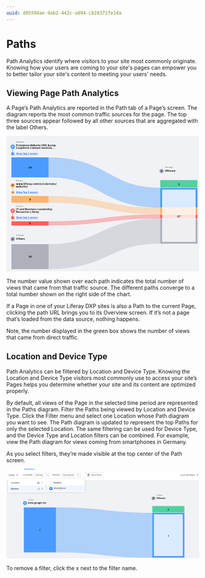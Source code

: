 ```yaml
---
uuid: d05594ae-9ab2-442c-a894-cb28372fe1da
---
```

# Paths

Path Analytics identify where visitors to your site most commonly originate. Knowing how your users are coming to your site's pages can empower you to better tailor your site's content to meeting your users' needs.

## Viewing Page Path Analytics

A Page’s Path Analytics are reported in the Path tab of a Page’s screen. The diagram reports the most common traffic sources for the page. The top three sources appear followed by all other sources that are aggregated with the label Others.

![The Path Diagram identifies traffic organizes and presents traffic sources to particular pages.](paths/images/01.png)

The number value shown over each path indicates the total number of views that came from that traffic source. The different paths converge to a total number shown on the right side of the chart. 

If a Page in one of your Liferay DXP sites is also a Path to the current Page, clicking the path URL brings you to its Overview screen. If it’s not a page that’s loaded from the data source, nothing happens.

Note, the number displayed in the green box shows the number of views that came from direct traffic. 

## Location and Device Type

Path Analytics can be filtered by Location and Device Type. Knowing the Location and Device Type visitors most commonly use to access your site’s Pages helps you determine whether your site and its content are optimized properly.

By default, all views of the Page in the selected time period are represented in the Paths diagram. Filter the Paths being viewed by Location and Device Type. Click the Filter menu and select one Location whose Path diagram you want to see. The Path diagram is updated to represent the top Paths for only the selected Location. The same filtering can be used for Device Type, and the Device Type and Location filters can be combined. For example, view the Path diagram for views coming from smartphones in Germany.

As you select filters, they’re made visible at the top center of the Path screen.

![Path Diagrams can be filtered by location and device type.](paths/images/02.png)

To remove a filter, click the x next to the filter name.
